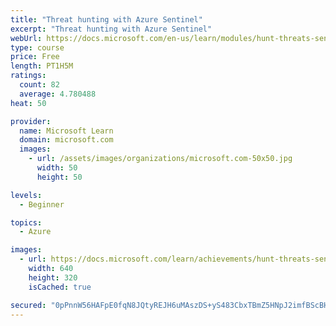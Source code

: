 ```yaml
---
title: "Threat hunting with Azure Sentinel"
excerpt: "Threat hunting with Azure Sentinel"
webUrl: https://docs.microsoft.com/en-us/learn/modules/hunt-threats-sentinel/
type: course
price: Free
length: PT1H5M
ratings:
  count: 82
  average: 4.780488
heat: 50

provider:
  name: Microsoft Learn
  domain: microsoft.com
  images:
    - url: /assets/images/organizations/microsoft.com-50x50.jpg
      width: 50
      height: 50

levels:
  - Beginner

topics:
  - Azure

images:
  - url: https://docs.microsoft.com/learn/achievements/hunt-threats-sentinel-social.png
    width: 640
    height: 320
    isCached: true

secured: "0pPnnW56HAFpE0fqN8JQtyREJH6uMAszDS+yS483CbxTBmZ5HNpJ2imfBScBHuGwiHwZurfD/5QLRNE7xXpxcS7XBA3L0Ecq5ama2SOkoNEw83bp/UdQhlDeD77Qylz+pssJORd4JsRR5CuIK7Uuhlcj+MTtYJwP8T17zI0oHGidpOBWeXPGuO5ivOMkHvXkXN46WP+9uTwkKM73R0a7wU+wu2e1RBOngZftTgOkPzTJ1jLRciTnmfY9ma/vCK53aMWa0VPBIgkLxSv1yV7X4GgUslTqis0mN1pPspne6HggPnrGdDTbrt2/UJ7IIBR5SUu1PTryT3DzbR9ezM9+4pfSqlTVmENLSIKmQWaEMLw28N5nQ5iX0We0OMLvmU7sbuPhKCrW2dTWnRgu7ggsDTviWHNjgmO02PB3kwMwgHg=;ssRQu3L0sAdAmt+tswJ2vg=="
---
```


